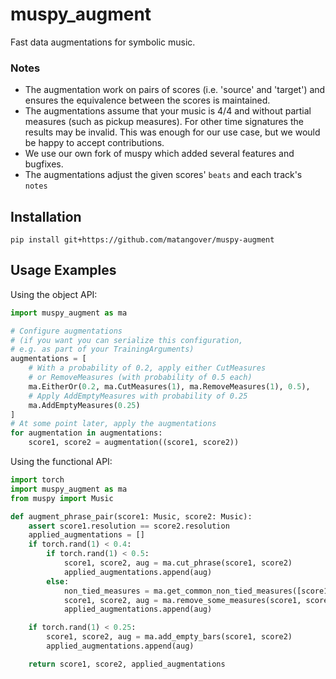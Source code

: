 # muspy_augment

Fast data augmentations for symbolic music.

### Notes
* The augmentation work on pairs of scores (i.e. 'source' and 'target') and ensures the equivalence between the scores is maintained.
* The augmentations assume that your music is 4/4 and without partial measures (such as pickup measures).
  For other time signatures the results may be invalid.
  This was enough for our use case, but we would be happy to accept contributions.
* We use our own fork of muspy which added several features and bugfixes.
* The augmentations adjust the given scores' `beats` and each track's `notes`

## Installation

```
pip install git+https://github.com/matangover/muspy-augment
```

## Usage Examples

Using the object API:
```python
import muspy_augment as ma

# Configure augmentations
# (if you want you can serialize this configuration,
# e.g. as part of your TrainingArguments)
augmentations = [
    # With a probability of 0.2, apply either CutMeasures
    # or RemoveMeasures (with probability of 0.5 each)
    ma.EitherOr(0.2, ma.CutMeasures(1), ma.RemoveMeasures(1), 0.5),
    # Apply AddEmptyMeasures with probability of 0.25
    ma.AddEmptyMeasures(0.25)
]
# At some point later, apply the augmentations
for augmentation in augmentations:
    score1, score2 = augmentation((score1, score2))
```

Using the functional API:
```python
import torch
import muspy_augment as ma
from muspy import Music

def augment_phrase_pair(score1: Music, score2: Music):
    assert score1.resolution == score2.resolution
    applied_augmentations = []
    if torch.rand(1) < 0.4:
        if torch.rand(1) < 0.5:
            score1, score2, aug = ma.cut_phrase(score1, score2)
            applied_augmentations.append(aug)
        else:
            non_tied_measures = ma.get_common_non_tied_measures([score1, score2])
            score1, score2, aug = ma.remove_some_measures(score1, score2, non_tied_measures)
            applied_augmentations.append(aug)

    if torch.rand(1) < 0.25:
        score1, score2, aug = ma.add_empty_bars(score1, score2)
        applied_augmentations.append(aug)

    return score1, score2, applied_augmentations

```